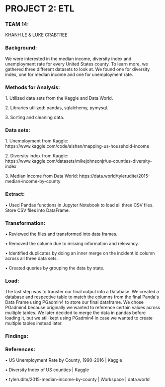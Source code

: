 <h1>PROJECT 2: ETL</h1>

<h3>TEAM 14: </h3>
KHANH LE & LUKE CRABTREE

<h3>Background:</h3>
We were interested in the median income, diversity index and unemployment rate for every United States county. To learn more, we gathered three different datasets to look at. We found one for diversity index, one for median income and one for unemployment rate.

<h3>Methods for Analysis:</h3>

<p>1.	Utilized data sets from the Kaggle and Data World. </p>
<p>2.	Libraries utilized: pandas, sqlalchemy, pymysql.</p>
<p>3.	Sorting and cleaning data. </p>

<h3>Data sets:</h3>
<p>1.	Unemployment from Kaggle: https://www.kaggle.com/code/alshan/mapping-us-household-income </p>
<p>2.	Diversity  index from Kaggle: https://www.kaggle.com/datasets/mikejohnsonjr/us-counties-diversity-index </p>
<p>3.	Median Income from Data World: https://data.world/tylerudite/2015-median-income-by-county </p>

<h3>Extract: </h3>

•	Used Pandas functions in Jupyter Notebook to load all three CSV files. Store CSV files into DataFrame.

<h3>Transformation:</h3>

<p>•	Reviewed the files and transformed into data frames.</p>
<p>•	Removed the column due to missing information and relevancy.</p>
<p>•	Identified duplicates by doing an inner merge on the incident id column across all three data sets.</p>
<p>•	Created queries by grouping the data by state.</p>

<h3>Load:</h3>

The last step was to transfer our final output into a Database. We created a database and respective table to match the columns from the final Panda's Data Frame using PGadmin4 to store our final dataframe. We chose PGadmin4 because originally we wanted to reference certain values across multiple tables. We later decided to merge the data in pandas before loading it, but we still kept using PGadmin4 in case we wanted to create multiple tables instead later.

<h3>Findings:</h3>



<h3>References:</h3>

<p>•	US Unemployment Rate by County, 1990-2016 | Kaggle </p>
<p>•	Diversity Index of US counties | Kaggle </p>
<p>•	tylerudite/2015-median-income-by-county | Workspace | data.world </p>





	

